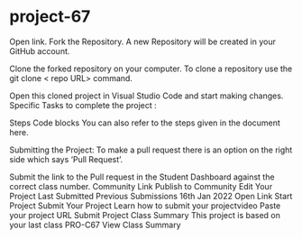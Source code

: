 # project-67
Open link.
Fork the Repository.
A new Repository will be created in your GitHub account.



Clone the forked repository on your computer.
To clone a repository use the git clone < repo URL> command.

Open this cloned project in Visual Studio Code and start making changes.
Specific Tasks to complete the project :

Steps	Code blocks
	You can also refer to the steps given in the document here.
	
	
	
	
	


Submitting the Project:
To make a pull request there is an option on the right side which says ‘Pull Request’.



Submit the link to the Pull request in the Student Dashboard against the correct class number.
Community Link
Publish to Community
Edit Your Project
Last Submitted
Previous Submissions
16th Jan 2022
Open Link
Start Project
Submit Your Project
Learn how to submit your projectvideo
Paste your project URL
Submit Project
Class Summary
This project is based on your last class PRO-C67
View Class Summary
